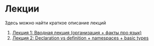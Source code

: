 # Лекции

Здесь можно найти краткое описание лекций

1. [Лекция 1: Вводная лекция (организация + факты про язык)](lecture_01.md)
1. [Лекция 2: Declaration vs definition + namespaces + basic types](lecture_02.md)
